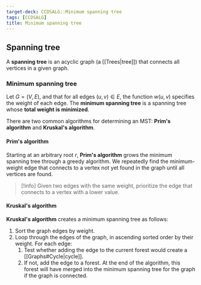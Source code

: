 ```yaml
---
target-deck: CCDSALG::Minimum spanning tree
tags: [CCDSALG]
title: Minimum spanning tree
---
```


## Spanning tree

A **spanning tree** is an acyclic graph (a [[Trees|tree]]) that connects all vertices in a given graph.

<!--ID: 1723125358944-->

### Minimum spanning tree

Let $G = (V, E)$, and that for all edges $(u, v) \in E$, the function $w(u, v)$ specifies the weight of each edge. The **minimum spanning tree** is a spanning tree whose **total weight is minimized**.

There are two common algorithms for determining an MST: **Prim's algorithm** and **Kruskal's algorithm**.

<!--ID: 1723125358948-->

#### Prim's algorithm

Starting at an arbitrary root $r$, **Prim's algorithm** grows the minimum spanning tree through a greedy algorithm. We repeatedly find the minimum-weight edge that connects to a vertex not yet found in the graph until all vertices are found.

>[!info] Given two edges with the same weight, prioritize the edge that connects to a vertex with a lower value.

<!--ID: 1723125358952-->

#### Kruskal's algorithm

**Kruskal's algorithm** creates a minimum spanning tree as follows:

1. Sort the graph edges by weight.
2. Loop through the edges of the graph, in ascending sorted order by their weight. For each edge:
	1. Test whether adding the edge to the current forest would create a [[Graphs#Cycle|cycle]].
	2. If not, add the edge to a forest. At the end of the algorithm, this forest will have merged into the minimum spanning tree for the graph if the graph is connected.
<!--ID: 1723125358954-->
